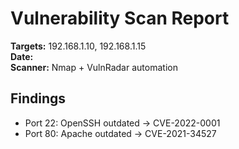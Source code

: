 # Vulnerability Scan Report

**Targets:** 192.168.1.10, 192.168.1.15  
**Date:** <DATE>  
**Scanner:** Nmap + VulnRadar automation

## Findings
- Port 22: OpenSSH outdated → CVE-2022-0001
- Port 80: Apache outdated → CVE-2021-34527
